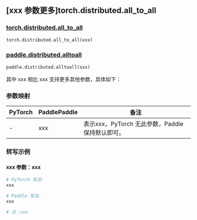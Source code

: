 ## [xxx 参数更多]torch.distributed.all_to_all

### [torch.distributed.all_to_all](https://pytorch.org/docs/1.13/distributed.html#torch.distributed.all_to_all)

```python
torch.distributed.all_to_all(xxx)
```

### [paddle.distributed.alltoall](https://www.paddlepaddle.org.cn/documentation/docs/zh/api/paddle/distributed/alltoall_cn.html)

```python
paddle.distributed.alltoall(xxx)
```

其中 xxx 相比 xxx 支持更多其他参数，具体如下：

### 参数映射

| PyTorch | PaddlePaddle | 备注 |
| ------- | ------------ | ---- |
|    -    |    xxx    | 表示xxx，PyTorch 无此参数，Paddle 保持默认即可。 |

### 转写示例

#### xxx 参数：xxx
``` python
# PyTorch 写法:
xxx

# Paddle 写法:
xxx

# 注：xxx
```
